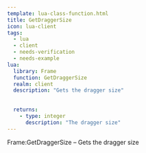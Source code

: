 ```yaml
---
template: lua-class-function.html
title: GetDraggerSize
icon: lua-client
tags:
  - lua
  - client
  - needs-verification
  - needs-example
lua:
  library: Frame
  function: GetDraggerSize
  realm: client
  description: "Gets the dragger size"
  
  
  returns:
    - type: integer
      description: "The dragger size"
---
```


<div class="lua__search__keywords">
Frame:GetDraggerSize &#x2013; Gets the dragger size
</div>
